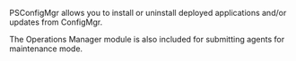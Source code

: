 PSConfigMgr allows you to install or uninstall deployed applications and/or updates from ConfigMgr.

The Operations Manager module is also included for submitting agents for maintenance mode.
